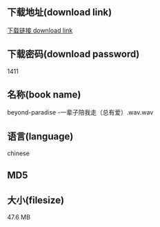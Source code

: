 ## 下载地址(download link)
[下载链接 download link](https://tutu365.netlify.app/?s=beyond-paradise+-%E4%B8%80%E8%BE%88%E5%AD%90%E9%99%AA%E6%88%91%E8%B5%B0%EF%BC%88%E6%80%BB%E6%9C%89%E7%88%B1%EF%BC%89.wav)

## 下载密码(download password)
1411

## 名称(book name)
beyond-paradise -一辈子陪我走（总有爱）.wav.wav

## 语言(language)
chinese

## MD5


## 大小(filesize)
47.6 MB
